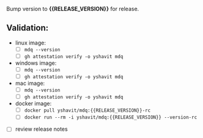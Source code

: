 Bump version to **{{RELEASE_VERSION}}** for release.

## Validation:

- linux image:
  - [ ] `mdq --version`
  - [ ] `gh attestation verify -o yshavit mdq`

- windows image:
    - [ ] `mdq --version`
    - [ ] `gh attestation verify -o yshavit mdq`

- mac image:
    - [ ] `mdq --version`
    - [ ] `gh attestation verify -o yshavit mdq`

- docker image:
    - [ ] `docker pull yshavit/mdq:{{RELEASE_VERSION}}-rc`
    - [ ] `docker run --rm -i yshavit/mdq:{{RELEASE_VERSION}} --version-rc`

- [ ] review release notes
 
